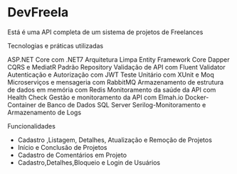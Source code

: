 # DevFreela
Está é uma API completa de um sistema de projetos de Freelances

Tecnologias e práticas utilizadas

ASP.NET Core com .NET7
Arquitetura Limpa
Entity Framework Core
Dapper
CQRS e MediatR
Padrão Repository
Validação de API com Fluent Validator
Autenticação e Autorização com JWT
Teste Unitário com XUnit e Moq
Microserviços e mensageria com RabbitMQ
Armazenamento de estrutura de dados em memória com Redis
Monitoramento da saúde da API com Health Check
Gestão e monitoramento da API com Elmah.io
Docker-Container de Banco de Dados SQL Server
Serilog-Monitoramento e Armazenamento de Logs  


Funcionalidades
 - Cadastro ,Listagem, Detalhes, Atualização e Remoção de Projetos
 - Início e Conclusão de Projetos
 - Cadastro de Comentários em Projeto
 - Cadastro,Detalhes,Bloqueio e Login de Usuários
